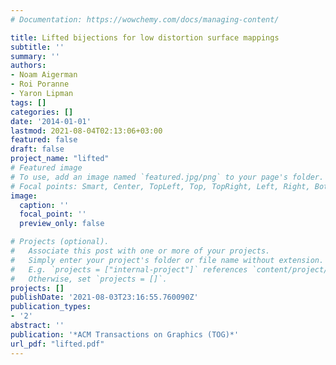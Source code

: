 ```yaml
---
# Documentation: https://wowchemy.com/docs/managing-content/

title: Lifted bijections for low distortion surface mappings
subtitle: ''
summary: ''
authors:
- Noam Aigerman
- Roi Poranne
- Yaron Lipman
tags: []
categories: []
date: '2014-01-01'
lastmod: 2021-08-04T02:13:06+03:00
featured: false
draft: false
project_name: "lifted"
# Featured image
# To use, add an image named `featured.jpg/png` to your page's folder.
# Focal points: Smart, Center, TopLeft, Top, TopRight, Left, Right, BottomLeft, Bottom, BottomRight.
image:
  caption: ''
  focal_point: ''
  preview_only: false

# Projects (optional).
#   Associate this post with one or more of your projects.
#   Simply enter your project's folder or file name without extension.
#   E.g. `projects = ["internal-project"]` references `content/project/deep-learning/index.md`.
#   Otherwise, set `projects = []`.
projects: []
publishDate: '2021-08-03T23:16:55.760090Z'
publication_types:
- '2'
abstract: ''
publication: '*ACM Transactions on Graphics (TOG)*'
url_pdf: "lifted.pdf"
---
```

